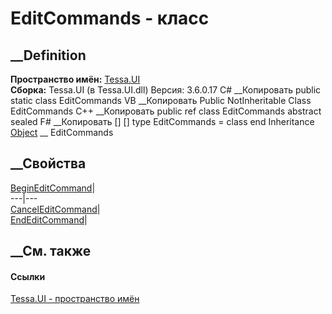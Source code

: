 # EditCommands - класс
##  __Definition
 **Пространство имён:** [Tessa.UI](N_Tessa_UI.htm)  
 **Сборка:** Tessa.UI (в Tessa.UI.dll) Версия: 3.6.0.17
C# __Копировать
     public static class EditCommands
VB __Копировать
     Public NotInheritable Class EditCommands
C++ __Копировать
     public ref class EditCommands abstract sealed
F# __Копировать
     [<AbstractClassAttribute>]
    [<SealedAttribute>]
    type EditCommands = class end
Inheritance
    [Object](https://learn.microsoft.com/dotnet/api/system.object) __ EditCommands
##  __Свойства
[BeginEditCommand](P_Tessa_UI_EditCommands_BeginEditCommand.htm)|  
---|---  
[CancelEditCommand](P_Tessa_UI_EditCommands_CancelEditCommand.htm)|  
[EndEditCommand](P_Tessa_UI_EditCommands_EndEditCommand.htm)|  
## __См. также
#### Ссылки
[Tessa.UI - пространство имён](N_Tessa_UI.htm)
